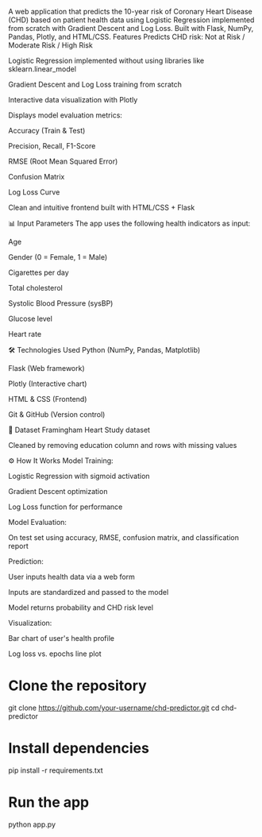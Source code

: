 A web application that predicts the 10-year risk of Coronary Heart Disease (CHD) based on patient health data using Logistic Regression implemented from scratch with Gradient Descent and Log Loss.
Built with Flask, NumPy, Pandas, Plotly, and HTML/CSS.
Features
Predicts CHD risk: Not at Risk / Moderate Risk / High Risk

Logistic Regression implemented without using libraries like sklearn.linear_model

Gradient Descent and Log Loss training from scratch

Interactive data visualization with Plotly

Displays model evaluation metrics:

Accuracy (Train & Test)

Precision, Recall, F1-Score

RMSE (Root Mean Squared Error)

Confusion Matrix

Log Loss Curve

Clean and intuitive frontend built with HTML/CSS + Flask

📊 Input Parameters
The app uses the following health indicators as input:

Age

Gender (0 = Female, 1 = Male)

Cigarettes per day

Total cholesterol

Systolic Blood Pressure (sysBP)

Glucose level

Heart rate

🛠️ Technologies Used
Python (NumPy, Pandas, Matplotlib)

Flask (Web framework)

Plotly (Interactive chart)

HTML & CSS (Frontend)

Git & GitHub (Version control)

📁 Dataset
Framingham Heart Study dataset

Cleaned by removing education column and rows with missing values

⚙️ How It Works
Model Training:

Logistic Regression with sigmoid activation

Gradient Descent optimization

Log Loss function for performance

Model Evaluation:

On test set using accuracy, RMSE, confusion matrix, and classification report

Prediction:

User inputs health data via a web form

Inputs are standardized and passed to the model

Model returns probability and CHD risk level

Visualization:

Bar chart of user's health profile

Log loss vs. epochs line plot

# Clone the repository
git clone https://github.com/your-username/chd-predictor.git
cd chd-predictor

# Install dependencies
pip install -r requirements.txt

# Run the app
python app.py
